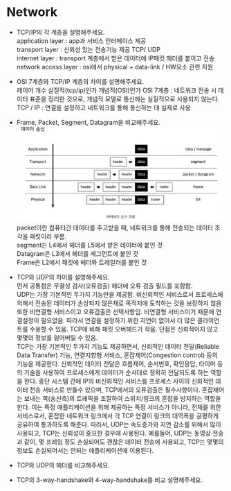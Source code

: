 # Network  

* TCP/IP의 각 계층을 설명해주세요.  
application layer : app과 서비스 인터페이스 제공  
transport layer : 신뢰성 있는 전송기능 제공 TCP/ UDP  
internet layer : transport 계층에서 받은 데이터에 IP패킷 헤더를 붙이고 전송  
network access layer : osi에서 physical + data-link / HW요소 관련  지원  

* OSI 7계층와 TCP/IP 계층의 차이를 설명해주세요.  
레이어 개수 실질적(tcp/ip)인가 개념적(OSI)인가 OSI 7계층 : 네트워크 전송 시 데이터 표준을 정리한 것으로, 개념적 모델로 통신에는 실질적으로 사용되지 않는다. TCP / IP : 연결을 설정하고 네트워크를 통해 통신하는 데 실제로 사용  

* Frame, Packet, Segment, Datagram을 비교해주세요.  
![](./images/2021-09-24-13-44-44.png)  
packet이란 컴퓨터간 데이터를 주고받을 때, 네트워크를 통해 전송되는 데이터 조각을 패킷이라 부름.  
segment는 L4에서 헤더를 L5에서 받은 데이터에 붙인 것  
Datagram은 L3에서 헤더를 세그먼트에 붙인 것  
Frame은 L2에서 패킷에 헤더와 트레일러를 붙인 것  

* TCP와 UDP의 차이를 설명해주세요.  
먼저 공통점은 무결성 검사(오류검출) 헤더에 오류 검출 필드를 포함함.  
UDP는 가장 기본적인 두가지 기능만을 제공함. 비신뢰적인 서비스로서 프로세스에 의해서 전송된 데이터가 손상되지 않은채로 목적지에 도착하는 것을 보장하지 않음 또한 비연결형 서비스이고 오류검출은 선택사항임. 비연결형 서비스이기 때문에 연결설정이 필요없음. 따라서 연결을 설정하기 위한 지연이 없어서 더 많은 클라이언트를 수용할 수 있음. TCP에 비해 패킷 오버헤드가 작음. 단점은 신뢰적이지 않고 몇몇의 정보를 잃어버릴 수 있음.  
TCP는 가장 기본적인 두가지 기능도 제공하면서, 신뢰적인 데이터 전달(Reliable Data Transfer) 기능, 연결지향형 서비스, 혼잡제어(Congestion control) 등의 기능을 제공한다. 신뢰적인 데이터 전달은 흐름제어, 순서번호, 확인응답, 타이머 등의 기술을 사용하여 프로세스에게 데이터가 순서대로 정확히 전달되도록 하는 역할을 한다. 종단 시스템 간에 IP의 비신뢰적인 서비스를 프로세스 사이의 신뢰적인 데이터 전송 서비스로 만들수 있으며, TCP에서의 오류검출은 필수사항이다. 혼잡제어는 보내는 쪽(송신측)의 트래픽을 조절하여 스위치/링크의 혼잡을 방지하는 역할을 한다. 이는 특정 애플리케이션을 위해 제공하는 특정 서비스가 아니라, 전체를 위한 서비스로서, 혼잡한 네트워크 링크에서 각 TCP 연결이 링크의 대역폭을 공평하게 공유하여 통과하도록 해준다. 따라서, UDP는 속도증가와 지연 감소를 위해서 많이 사용되고, TCP는 신뢰성이 중요한 경우에 사용된다. 예를들어, UDP는 동영상 전송과 같이, 몇 프레임 정도 손실되어도 괜찮은 데이터 전송에 사용되고, TCP는 몇몇의 정보도 손실되어서는 안되는 애플리케이션에 이용된다.  

* TCP와 UDP의 헤더를 비교해주세요.  

* TCP의 3-way-handshake와 4-way-handshake를 비교 설명해주세요.  

